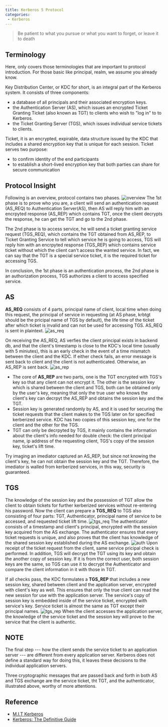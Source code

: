 ```yaml
---
title: Kerberos 5 Protocol
categories:
 - Kerberos
---
```


> Be patient to what you pursue or what you want to forget, or leave it to death

## Terminology

Here, only covers those terminologies that are important to protocol introduction. For those basic like principal, realm, we assume you already know.

Key Distribution Center, or KDC for short, is an integral part of the Kerberos system. It consists of three components:
- a database of all principals and their associated encryption keys.
- the Authentication Server (AS), which issues an encrypted Ticket Granting Ticket (also known as TGT) to clients who wish to "log in" to to Kerberos.
- the Ticket Granting Server (TGS), which issues individual service tickets to clients.

Ticket, it is an encrypted, expirable, data structure issued by the KDC that includes a shared encryption key that is unique for each session. Ticket serves two purpose:
- to confirm identity of the end participants
- to establish a short-lived encryption key that both parties can share for secure communication

## Protocol Insight
Following is an overview, protocol contains two phases.
![overview](https://raw.githubusercontent.com/Reidddddd/reidddddd.github.io/master/assets/images/overview.png)
The 1st phase is to prove who you are, a client will send an authentication request (AS_REQ) to Authentication Server(AS), then AS will reply him with an encrpyted response (AS_REP) which contains TGT, once the client decrypts the response, he can get the TGT and go to the 2nd phase.

The 2nd phase is to access service, he will send a ticket granting service request (TGS_REQ), which contains the TGT obtained from AS_REP, to Ticket Granting Service to tell which service he is going to access, TGS will reply him with an encrpyted response (TGS_REP) which contains service ticket without which the client can't access the wanted service. In fact, we can say that the TGT is a special service ticket, it is the required ticket for accessing TGS.

In conclusion, the 1st phase is an authentication process, the 2nd phase is an authorization process, TGS authorizes a client to access specified service.

## AS
**AS_REQ** consists of 4 parts, principal name of client, local time when doing this request, the principal of service in requesting (at AS phase, krbtgt should be the pricipal name of TGS by default), the life time of the ticket after which ticket is invalid and can not be used for accessing TGS. AS_REQ is sent in plaintext.
![as_req](https://raw.githubusercontent.com/Reidddddd/reidddddd.github.io/master/assets/images/as_req.png)

On receiving the AS_REQ, AS verfies the client principal exists in backend db, and that the client's timestamp is close to the KDC's local time (usually with 5 miniutes), this is an early check in the event of a time mismatch between the client and the KDC. If either check fails, an error message is sent back to client and the client is not authenticated. Otherwise, an AS_REP is sent back.
![as_rep](https://raw.githubusercontent.com/Reidddddd/reidddddd.github.io/master/assets/images/as_rep.png)
- The core of **AS_REP** are two parts, one is the TGT encrypted with TGS's key so that any client can not encrypt it. The other is the session key which is shared between the client and TGS, both can be obtained only by the user's key, meaning that only the true user who knows the client's key can decrpyt the AS_REP and obtains the session key and the TGT.
- Session key is generated randomly by AS, and it is used for securing the ticket requests that the client makes to the TGS later on for specified kerberized service. KDC has two copies of this session key, one for the client and the other for the TGS.
- TGT can only be decrpyted by TGS, it mainly contains the information about the client's info needed for double check: the client principal name, ip address of the requesting client, TGS's copy of the session key, ticket's lift time.

Try imaging an imediator captured an AS_REP, but since not knowing the client's key, he can not obtain the session key and the TGT. Therefore, the imediator is walled from kerberized services, in this way, security is guaranteed.

## TGS
The knowledge of the session key and the possession of TGT allow the client to obtain tickets for further kerberized services without re-entering his password. Now the client can prepare a **TGS_REQ** to TGS also consisting of four parts: TGT, Authenticator, principal name of service to be accessed, and requested ticket lift time.
![tgs_req](https://raw.githubusercontent.com/Reidddddd/reidddddd.github.io/master/assets/images/tgs_req.png)
The authenticator consists of a timestamp and client's principal, encrypted with the session key acquired from the AS exchange. The authenticator ensures that every ticket requests is unique, and also proves that the client has knowledge of the shared session key established during the AS exchange.
![auth](https://raw.githubusercontent.com/Reidddddd/reidddddd.github.io/master/assets/images/authenticator.png)
Upon receipt of the ticket request from the client, same service pricipal check is performed. In addition, TGS will decrypt the TGT using its key and obtain the another copy of session key. If it is from the correct user, both session keys are the same, so TGS can use it to decrypt the Authenticator and compare the client information in it with those in TGT.

If all checks pass, the KDC formulates a **TGS_REP** that includes a new session key, shared between client and the application server, encrypted with client's key as well. This ensures that only the true client can read the new session for use with the application server. The service's copy of session key is embedded inside of the service ticket, encrypted with service's key. Service ticket is almost the same as TGT except their principal names.
![tgs_rep](https://raw.githubusercontent.com/Reidddddd/reidddddd.github.io/master/assets/images/tgs_rep.png)
When the client accesses the application server, the knowledge of the service ticket and the session key will prove to the service that the client is authentic.

## NOTE
The final step --- how the client sends the service ticket to an application server --- are different from every application server. Kerberos does not define a standard way for doing this, it leaves these decisions to the individual application servers.

Three cryptographic messages that are passed back and forth in both AS and TGS exchange are the service ticket, tht TGT, and the authenticator, illustrated above, worthy of more attentions.

## Reference
- [M.I.T Kerberos](https://web.mit.edu/kerberos) 
- [Kerberos: The Definitive Guide](http://shop.oreilly.com/product/9780596004033.do)
